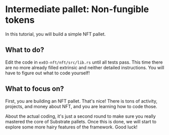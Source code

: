 # Intermediate pallet: Non-fungible tokens

In this tutorial, you will build a simple NFT pallet.

## What to do?

Edit the code in ```ex03-nft/nft/src/lib.rs``` until all tests pass. This time there are no more 
already filled extrinsic and neither detailed instructions. You will have to figure out what to 
code yourself!

## What to focus on?

First, you are building an NFT pallet. That's nice! There is tons of activity, projects, and money 
about NFT, and you are learning how to code those.

About the actual coding, it's just a second round to make sure you really mastered the core of 
Substrate pallets. Once this is done, we will start to explore some more hairy features of the 
framework. Good luck!
